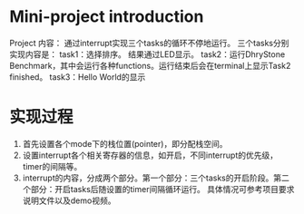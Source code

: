 # Mini-project introduction
Project 内容：
通过interrupt实现三个tasks的循环不停地运行。
三个tasks分别实现内容是：
task1：选择排序。 结果通过LED显示。
task2：运行DhryStone Benchmark，其中会运行各种functions。运行结束后会在terminal上显示Task2 finished。
task3：Hello World的显示

# 实现过程
1. 首先设置各个mode下的栈位置(pointer)，即分配栈空间。
2. 设置interrupt各个相关寄存器的信息，如开启，不同interrupt的优先级，timer的间隔等。
3. interrupt的内容，分成两个部分。第一个部分：三个tasks的开启阶段。第二个部分：开启tasks后随设置的timer间隔循环运行。
具体情况可参考项目要求说明文件以及demo视频。